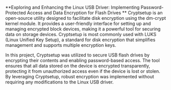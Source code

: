 **Exploring and Enhancing the Linux USB Driver: Implementing Password-Protected Access and Data Encryption for Flash Drives
**
Cryptsetup is an open-source utility designed to facilitate disk encryption using the dm-crypt kernel module. It provides a user-friendly interface for setting up and managing encrypted block devices, making it a powerful tool for securing data on storage devices. Cryptsetup is most commonly used with LUKS (Linux Unified Key Setup), a standard for disk encryption that simplifies management and supports multiple encryption keys.

In this project, Cryptsetup was utilized to secure USB flash drives by encrypting their contents and enabling password-based access. The tool ensures that all data stored on the device is encrypted transparently, protecting it from unauthorized access even if the device is lost or stolen. By leveraging Cryptsetup, robust encryption was implemented without requiring any modifications to the Linux USB driver.

